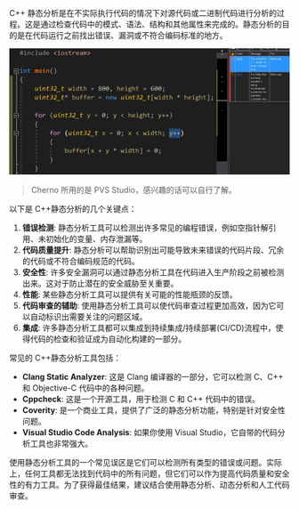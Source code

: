 C++ 静态分析是在不实际执行代码的情况下对源代码或二进制代码进行分析的过程。这是通过检查代码中的模式、语法、结构和其他属性来完成的。静态分析的目的是在代码运行之前找出错误、漏洞或不符合编码标准的地方。

![](./storage%20bag/Pasted%20image%2020230811165148.png)

> Cherno 所用的是 PVS Studio，感兴趣的话可以自行了解。

以下是 C++静态分析的几个关键点：

1. **错误检测**: 静态分析工具可以检测出许多常见的编程错误，例如空指针解引用、未初始化的变量、内存泄漏等。
2. **代码质量提升**: 静态分析可以帮助识别出可能导致未来错误的代码片段、冗余的代码或不符合编码规范的代码。
3. **安全性**: 许多安全漏洞可以通过静态分析工具在代码进入生产阶段之前被检测出来。这对于防止潜在的安全威胁至关重要。
4. **性能**: 某些静态分析工具可以提供有关可能的性能瓶颈的反馈。
5. **代码审查的辅助**: 使用静态分析工具可以使代码审查过程更加高效，因为它可以自动标识出需要关注的问题区域。
6. **集成**: 许多静态分析工具都可以集成到持续集成/持续部署(CI/CD)流程中，使得代码的检查和验证成为自动化构建的一部分。

常见的 C++静态分析工具包括：

- **Clang Static Analyzer**: 这是 Clang 编译器的一部分，它可以检测 C、C++ 和 Objective-C 代码中的各种问题。
- **Cppcheck**: 这是一个开源工具，用于检测 C 和 C++ 代码中的错误。
- **Coverity**: 是一个商业工具，提供了广泛的静态分析功能，特别是针对安全性问题。
- **Visual Studio Code Analysis**: 如果你使用 Visual Studio，它自带的代码分析工具也非常强大。

使用静态分析工具的一个常见误区是它们可以检测所有类型的错误或问题。实际上，任何工具都无法找到代码中的所有问题，但它们可以作为提高代码质量和安全性的有力工具。为了获得最佳结果，建议结合使用静态分析、动态分析和人工代码审查。
